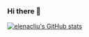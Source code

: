 ### Hi there 👋

[![elenacliu's GitHub stats](https://github-readme-stats.vercel.app/api?username=elenacliu)](https://github.com/elenacliu/github-readme-stats)

<!--
**elenacliu/elenacliu** is a ✨ _special_ ✨ repository because its `README.md` (this file) appears on your GitHub profile.

Here are some ideas to get you started:

- 🔭 I’m currently working on ...
- 🌱 I’m currently learning ...
- 👯 I’m looking to collaborate on ...
- 🤔 I’m looking for help with ...
- 💬 Ask me about ...
- 📫 How to reach me: ...
- 😄 Pronouns: ...
- ⚡ Fun fact: ...
-->

